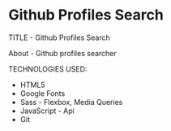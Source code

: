 # Github Profiles Search

TITLE - Github Profiles Search

About - Github profiles searcher

TECHNOLOGIES USED:

- HTML5
- Google Fonts
- Sass - Flexbox, Media Queries
- JavaScript - Api
- Git
